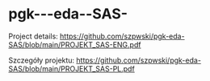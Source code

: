 # pgk---eda--SAS-
Project details: 
https://github.com/szpwski/pgk-eda-SAS/blob/main/PROJEKT_SAS-ENG.pdf 

Szczegóły projektu: 
https://github.com/szpwski/pgk-eda-SAS/blob/main/PROJEKT_SAS-PL.pdf
